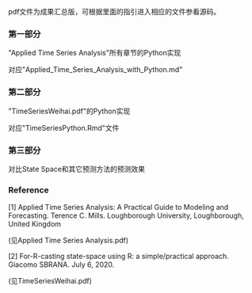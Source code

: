pdf文件为成果汇总版，可根据里面的指引进入相应的文件参看源码。

### 第一部分

"Applied Time Series Analysis"所有章节的Python实现

对应"Applied_Time_Series_Analysis_with_Python.md"

### 第二部分

"TimeSeriesWeihai.pdf"的Python实现

对应"TimeSeriesPython.Rmd"文件

### 第三部分

对比State Space和其它预测方法的预测效果

### Reference

[1] Applied Time Series Analysis: A Practical Guide to Modeling and Forecasting. Terence C. Mills. Loughborough University, Loughborough, United Kingdom

(见Applied Time Series Analysis.pdf)

[2] For-R-casting state-space using R: a simple/practical approach. Giacomo SBRANA. July 6, 2020.

(见TimeSeriesWeihai.pdf)
